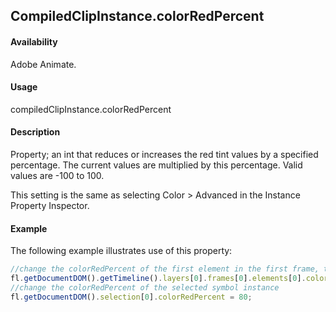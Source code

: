## CompiledClipInstance.colorRedPercent

#### Availability

Adobe Animate.

#### Usage

compiledClipInstance.colorRedPercent

#### Description

Property; an int that reduces or increases the red tint values by a specified percentage. The current values are multiplied by this percentage. Valid values are -100 to 100.

This setting is the same as selecting Color > Advanced in the Instance Property Inspector.

#### Example

The following example illustrates use of this property:
```javascript
//change the colorRedPercent of the first element in the first frame, top layer
fl.getDocumentDOM().getTimeline().layers[0].frames[0].elements[0].colorRedPercent = 100;
//change the colorRedPercent of the selected symbol instance
fl.getDocumentDOM().selection[0].colorRedPercent = 80;

```